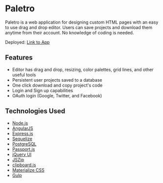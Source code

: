 # Paletro

Paletro is a web application for designing custom HTML pages with an easy to use drag and drop editor. Users can save projects and download them anytime from their account. No knowledge of coding is needed.

Deployed: [Link to App](https://paletro.herokuapp.com/ "Paletro")


## Features
- Editor has drag and drop, resizing, color palettes, grid lines, and other useful tools
- Persistent user projects saved to a database
- One click download and copy project's code
- Login and Sign up capabilities
- OAuth login (Google, Twitter, and Facebook)

## Technologies Used
- [Node.js](https://nodejs.org/en/)
- [AngularJS](https://angularjs.org/)
- [Express.js](https://expressjs.com/)
- [Sequelize](http://docs.sequelizejs.com/en/v3/)
- [PostgreSQL](https://www.postgresql.org/)
- [Passport.js](http://passportjs.org/)
- [jQuery UI](https://jqueryui.com/)
- [JSZip](https://stuk.github.io/jszip/)
- [clipboard.js](https://clipboardjs.com/)
- [Materialize CSS](http://materializecss.com/)
- [Gulp](http://gulpjs.com/)
